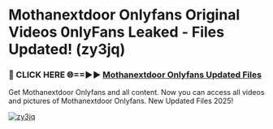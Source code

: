 # Mothanextdoor Onlyfans Original Videos 0nlyFans Leaked - Files Updated! (zy3jq)

<h3>🔴 CLICK HERE 🌐==►► <a href="https://tinyurl.com/ehrbuxhb" rel="nofollow">Mothanextdoor Onlyfans Updated Files</a></h3>

Get Mothanextdoor Onlyfans and all content. Now you can access all videos and pictures of Mothanextdoor Onlyfans. New Updated Files 2025!

[![zy3jq](https://i.imgur.com/lVYEuWS.gif)](https://tinyurl.com/ehrbuxhb)
